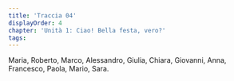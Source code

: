 ```yaml
---
title: 'Traccia 04'
displayOrder: 4
chapter: 'Unità 1: Ciao! Bella festa, vero?'
tags:
---
```


Maria, Roberto, Marco, Alessandro, Giulia, Chiara, Giovanni, Anna, Francesco, Paola, Mario, Sara.
